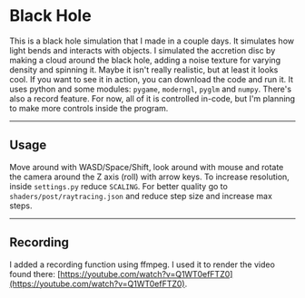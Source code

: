 # Black Hole

This is a black hole simulation that I made in a couple days. It simulates how light bends and interacts with objects. I simulated the accretion disc by making a cloud around the black hole, adding a noise texture for varying density and spinning it. Maybe it isn't really realistic, but at least it looks cool. If you want to see it in action, you can download the code and run it. It uses python and some modules: `pygame`, `moderngl`, `pyglm` and `numpy`. There's also a record feature. For now, all of it is controlled in-code, but I'm planning to make more controls inside the program.

---

## Usage

Move around with WASD/Space/Shift, look around with mouse and rotate the camera around the Z axis (roll) with arrow keys.
To increase resolution, inside `settings.py` reduce `SCALING`. For better quality go to `shaders/post/raytracing.json` and reduce step size and increase max steps.

---

## Recording

I added a recording function using ffmpeg. I used it to render the video found there: [https://youtube.com/watch?v=Q1WT0efFTZ0](https://youtube.com/watch?v=Q1WT0efFTZ0).



